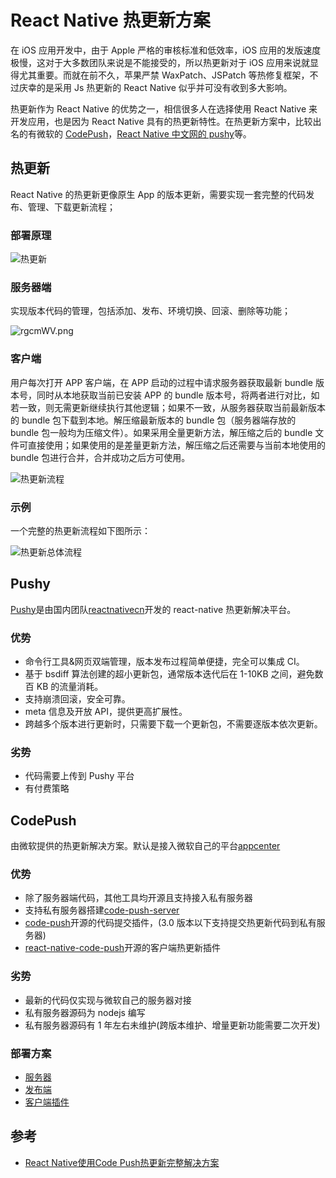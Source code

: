# React Native 热更新方案

在 iOS 应用开发中，由于 Apple 严格的审核标准和低效率，iOS 应用的发版速度极慢，这对于大多数团队来说是不能接受的，所以热更新对于 iOS 应用来说就显得尤其重要。而就在前不久，苹果严禁 WaxPatch、JSPatch 等热修复框架，不过庆幸的是采用 Js 热更新的 React Native 似乎并可没有收到多大影响。

热更新作为 React Native 的优势之一，相信很多人在选择使用 React Native 来开发应用，也是因为 React Native 具有的热更新特性。在热更新方案中，比较出名的有微软的 [CodePush](https://github.com/microsoft/react-native-code-push)，[React Native 中文网的 pushy](https://pushy.reactnative.cn/)等。

## 热更新

React Native 的热更新更像原生 App 的版本更新，需要实现一套完整的代码发布、管理、下载更新流程；

### 部署原理

![热更新](https://www.pianshen.com/images/221/4263edf89398b0a32b52beab32cfda25.png)

### 服务器端

实现版本代码的管理，包括添加、发布、环境切换、回滚、删除等功能；

![rgcmWV.png](https://s3.ax1x.com/2020/12/24/rgcmWV.png)


### 客户端

用户每次打开 APP 客户端，在 APP 启动的过程中请求服务器获取最新 bundle 版本号，同时从本地获取当前已安装 APP 的 bundle 版本号，将两者进行对比，如若一致，则无需更新继续执行其他逻辑；如果不一致，从服务器获取当前最新版本的 bundle 包下载到本地。解压缩最新版本的 bundle 包（服务器端存放的 bundle 包一般均为压缩文件）。如果采用全量更新方法，解压缩之后的 bundle 文件可直接使用；如果使用的是差量更新方法，解压缩之后还需要与当前本地使用的 bundle 包进行合并，合并成功之后方可使用。

![热更新流程](https://upload-images.jianshu.io/upload_images/2262256-d7a4236da60fc89b.png)

### 示例

一个完整的热更新流程如下图所示：

![热更新总体流程](https://s3.ax1x.com/2020/12/24/rgr9HI.png)

## Pushy

[Pushy](<(https://pushy.reactnative.cn/)>)是由国内团队[reactnativecn](https://reactnative.cn/)开发的 react-native 热更新解决平台。

### 优势

- 命令行工具&网页双端管理，版本发布过程简单便捷，完全可以集成 CI。
- 基于 bsdiff 算法创建的超小更新包，通常版本迭代后在 1-10KB 之间，避免数百 KB 的流量消耗。
- 支持崩溃回滚，安全可靠。
- meta 信息及开放 API，提供更高扩展性。
- 跨越多个版本进行更新时，只需要下载一个更新包，不需要逐版本依次更新。

### 劣势

- 代码需要上传到 Pushy 平台
- 有付费策略

## CodePush

由微软提供的热更新解决方案。默认是接入微软自己的平台[appcenter](https://appcenter.ms)

### 优势

- 除了服务器端代码，其他工具均开源且支持接入私有服务器
- 支持私有服务器搭建[code-push-server](https://github.com/lisong/code-push-server)
- [code-push](https://github.com/microsoft/code-push)开源的代码提交插件，(3.0 版本以下支持提交热更新代码到私有服务器)
- [react-native-code-push](https://github.com/microsoft/react-native-code-push)开源的客户端热更新插件

### 劣势

- 最新的代码仅实现与微软自己的服务器对接
- 私有服务器源码为 nodejs 编写
- 私有服务器源码有 1 年左右未维护(跨版本维护、增量更新功能需要二次开发)

### 部署方案
- [服务器](./code-push-server.md)
- [发布端](./code-push.md)
- [客户端插件](./react-native-code-push.md)

## 参考
- [React Native使用Code Push热更新完整解决方案](https://wddsss.com/main/displayArticle/267)